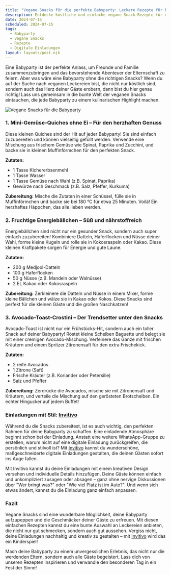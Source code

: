 ```yaml
---
title: "Vegane Snacks für die perfekte Babyparty: Leckere Rezepte für kleine Feinschmecker"
description: Entdecke köstliche und einfache vegane Snack-Rezepte für deine Babyparty, die garantiert für Begeisterung sorgen, sowie Tipps für personalisierte digitale Einladungen.
date: 2024-07-15
scheduled: 2024-07-15
tags:
  - Babyparty
  - Vegane Snacks
  - Rezepte
  - Digitale Einladungen
layout: layouts/post.njk
---
```


Eine Babyparty ist der perfekte Anlass, um Freunde und Familie zusammenzubringen und das bevorstehende Abenteuer der Elternschaft zu feiern. Aber was wäre eine Babyparty ohne die richtigen Snacks? Wenn du auf der Suche nach veganen Leckereien bist, die nicht nur köstlich sind, sondern auch das Herz deiner Gäste erobern, dann bist du hier genau richtig! Lass uns gemeinsam in die bunte Welt der veganen Snacks eintauchen, die jede Babyparty zu einem kulinarischen Highlight machen.

![Vegane Snacks für die Babyparty](/img/vegan-snacks.webp)

### 1. **Mini-Gemüse-Quiches ohne Ei – Für den herzhaften Genuss**

Diese kleinen Quiches sind der Hit auf jeder Babyparty! Sie sind einfach zuzubereiten und können vielseitig gefüllt werden. Verwende eine Mischung aus frischem Gemüse wie Spinat, Paprika und Zucchini, und backe sie in kleinen Muffinförmchen für den perfekten Snack.

**Zutaten:**
- 1 Tasse Kichererbsenmehl
- 1 Tasse Wasser
- 1 Tasse Gemüse nach Wahl (z.B. Spinat, Paprika)
- Gewürze nach Geschmack (z.B. Salz, Pfeffer, Kurkuma)

**Zubereitung:** Mische die Zutaten in einer Schüssel, fülle sie in Muffinförmchen und backe sie bei 180 °C für etwa 25 Minuten. Voilà! Ein herzhaftes Häppchen, das alle lieben werden.

### 2. **Fruchtige Energiebällchen – Süß und nährstoffreich**

Energiebällchen sind nicht nur ein gesunder Snack, sondern auch super einfach zuzubereiten! Kombiniere Datteln, Haferflocken und Nüsse deiner Wahl, forme kleine Kugeln und rolle sie in Kokosraspeln oder Kakao. Diese kleinen Kraftpakete sorgen für Energie und gute Laune.

**Zutaten:**
- 200 g Medjool-Datteln
- 100 g Haferflocken
- 50 g Nüsse (z.B. Mandeln oder Walnüsse)
- 2 EL Kakao oder Kokosraspeln

**Zubereitung:** Zerkleinere die Datteln und Nüsse in einem Mixer, forme kleine Bällchen und wälze sie in Kakao oder Kokos. Diese Snacks sind perfekt für die kleinen Gäste und die großen Naschkatzen!

### 3. **Avocado-Toast-Crostini – Der Trendsetter unter den Snacks**

Avocado-Toast ist nicht nur ein Frühstücks-Hit, sondern auch ein toller Snack auf deiner Babyparty! Röstet kleine Scheiben Baguette und belegt sie mit einer cremigen Avocado-Mischung. Verfeinere das Ganze mit frischen Kräutern und einem Spritzer Zitronensaft für den extra Frischekick.

**Zutaten:**
- 2 reife Avocados
- 1 Zitrone (Saft)
- Frische Kräuter (z.B. Koriander oder Petersilie)
- Salz und Pfeffer

**Zubereitung:** Zerdrücke die Avocados, mische sie mit Zitronensaft und Kräutern, und verteile die Mischung auf den gerösteten Brotscheiben. Ein echter Hingucker auf jedem Buffet!

### **Einladungen mit Stil: [Invitivo](https://invitivo.com/create)**

Während du die Snacks zubereitest, ist es auch wichtig, den perfekten Rahmen für deine Babyparty zu schaffen. Eine einladende Atmosphäre beginnt schon bei der Einladung. Anstatt eine weitere WhatsApp-Gruppe zu erstellen, warum nicht auf eine digitale Einladung zurückgreifen, die persönlich und stilvoll ist? Mit [Invitivo](https://invitivo.com/) kannst du wunderschöne, maßgeschneiderte digitale Einladungen gestalten, die deinen Gästen sofort ins Auge fallen.

Mit Invitivo kannst du deine Einladungen mit einem kreativen Design versehen und individuelle Details hinzufügen. Deine Gäste können einfach und unkompliziert zusagen oder absagen – ganz ohne nervige Diskussionen über "Wer bringt was?" oder "Wie viel Platz ist im Auto?". Und wenn sich etwas ändert, kannst du die Einladung ganz einfach anpassen.

### **Fazit**

Vegane Snacks sind eine wunderbare Möglichkeit, deine Babyparty aufzupeppen und die Geschmäcker deiner Gäste zu erfreuen. Mit diesen einfachen Rezepten kannst du eine bunte Auswahl an Leckereien anbieten, die nicht nur gut schmecken, sondern auch gut aussehen. Vergiss nicht, deine Einladungen nachhaltig und kreativ zu gestalten – mit [Invitivo](https://invitivo.com) wird das ein Kinderspiel!

Mach deine Babyparty zu einem unvergesslichen Erlebnis, das nicht nur die werdenden Eltern, sondern auch alle Gäste begeistert. Lass dich von unseren Rezepten inspirieren und verwandle den besonderen Tag in ein Fest der Sinne!
